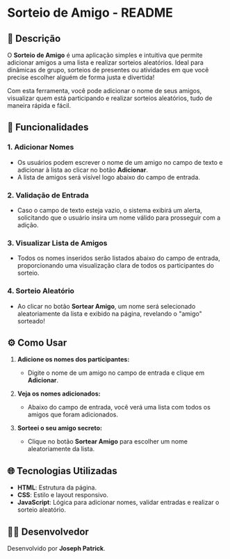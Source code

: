 # Sorteio de Amigo - README

## 📜 Descrição

O **Sorteio de Amigo** é uma aplicação simples e intuitiva que permite adicionar amigos a uma lista e realizar sorteios aleatórios. Ideal para dinâmicas de grupo, sorteios de presentes ou atividades em que você precise escolher alguém de forma justa e divertida!

Com esta ferramenta, você pode adicionar o nome de seus amigos, visualizar quem está participando e realizar sorteios aleatórios, tudo de maneira rápida e fácil.

## 🎯 Funcionalidades

### 1. **Adicionar Nomes**
- Os usuários podem escrever o nome de um amigo no campo de texto e adicionar à lista ao clicar no botão **Adicionar**.
- A lista de amigos será visível logo abaixo do campo de entrada.

### 2. **Validação de Entrada**
- Caso o campo de texto esteja vazio, o sistema exibirá um alerta, solicitando que o usuário insira um nome válido para prosseguir com a adição.

### 3. **Visualizar Lista de Amigos**
- Todos os nomes inseridos serão listados abaixo do campo de entrada, proporcionando uma visualização clara de todos os participantes do sorteio.

### 4. **Sorteio Aleatório**
- Ao clicar no botão **Sortear Amigo**, um nome será selecionado aleatoriamente da lista e exibido na página, revelando o "amigo" sorteado!

## ⚙️ Como Usar

1. **Adicione os nomes dos participantes:**
   - Digite o nome de um amigo no campo de entrada e clique em **Adicionar**.

2. **Veja os nomes adicionados:**
   - Abaixo do campo de entrada, você verá uma lista com todos os amigos que foram adicionados.

3. **Sorteei o seu amigo secreto:**
   - Clique no botão **Sortear Amigo** para escolher um nome aleatoriamente da lista.

  ## 🌐 Tecnologias Utilizadas

- **HTML**: Estrutura da página.
- **CSS**: Estilo e layout responsivo.
- **JavaScript**: Lógica para adicionar nomes, validar entradas e realizar o sorteio aleatório.

## 👨‍💻 Desenvolvedor

Desenvolvido por **Joseph Patrick**.
